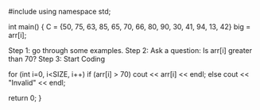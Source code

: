 #include <iostream>
using namespace std;

int main()
{
  C = {50, 75, 63, 85, 65, 70, 66, 80, 90, 30, 41, 94, 13, 42}
  big = arr[i];
  
  Step 1: go through some examples.
  Step 2: Ask a question: Is arr[i] greater than 70?
  Step 3: Start Coding
  
  for (int i=0, i<SIZE, i++)
    if (arr[i] > 70)
      cout << arr[i] << endl;
     else
      cout << "Invalid" << endl;
      
   return 0;
  }
